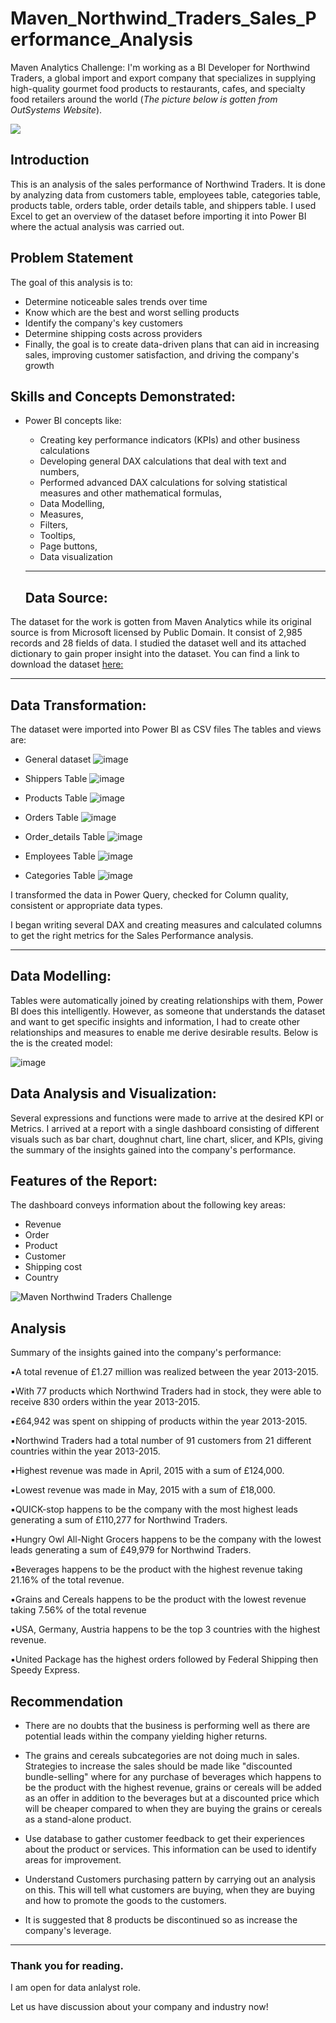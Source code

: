 # Maven_Northwind_Traders_Sales_Performance_Analysis
Maven Analytics Challenge: I'm working as a BI Developer for Northwind Traders, a global import and export company that specializes in supplying high-quality gourmet food products to restaurants, cafes, and specialty food retailers around the world (*The picture below is gotten from OutSystems Website*). 

![](https://www.outsystems.com/Forge_CW/_image.aspx/Q8LvY--6WakOw9afDCuuGWJZr_aUfmcmCS7P-ESVEKo=/northwind-db-2023-01-04%2000-00-00-2024-02-26%2009-48-44)


## Introduction

This is an analysis of the sales performance of Northwind Traders. It is done by analyzing data from customers table, employees table, categories table, products table, orders table, order details table, and shippers table. I used Excel to get an overview of the dataset before importing it into Power BI where the actual analysis was carried out. 

## Problem Statement

The goal of this analysis is to:

- Determine noticeable sales trends over time
- Know which are the best and worst selling products
- Identify the company's key customers
- Determine shipping costs across providers
- Finally, the goal is to create data-driven plans that can aid in increasing sales, improving customer satisfaction, and driving the company's growth

## Skills and Concepts Demonstrated:

- Power BI concepts like:
   - Creating key performance indicators (KPIs) and other business calculations
   - Developing general DAX calculations that deal with text and numbers,
   - Performed advanced DAX calculations for solving statistical measures and other mathematical formulas,
   - Data Modelling,
   - Measures,
   - Filters,
   - Tooltips,
   - Page buttons,
   - Data visualization
 
   ---
  ## Data Source:
  
The dataset for the work is gotten from Maven Analytics while its original source is from Microsoft licensed by Public Domain. It consist of 2,985 records and 28 fields of data. I studied the dataset well and its attached dictionary to gain proper insight into the dataset. You can find a link to download the dataset [here:](https://mavenanalytics.io/challenges/maven-northwind-challenge/24)

   ---

## Data Transformation:

The dataset were imported into Power BI as CSV files 
The tables and views are:

- General dataset
 ![image](https://github.com/RemedyData/Maven_Northwind_Traders-_Sales_Performance_Analysis/assets/137626163/4415e3eb-a839-417e-84d9-e5cc3f6497ea)

- Shippers Table
 ![image](https://github.com/RemedyData/Maven_Northwind_Traders-_Sales_Performance_Analysis/assets/137626163/87baab31-3a8f-45b0-bcd6-abcf804746ae)

- Products Table
  ![image](https://github.com/RemedyData/Maven_Northwind_Traders-_Sales_Performance_Analysis/assets/137626163/df5ef89b-03e0-4fbe-b5ec-697662307981)

- Orders Table
  ![image](https://github.com/RemedyData/Maven_Northwind_Traders-_Sales_Performance_Analysis/assets/137626163/44b1f371-9a75-47ad-bb2f-182085a69b1a)

- Order_details Table
  ![image](https://github.com/RemedyData/Maven_Northwind_Traders-_Sales_Performance_Analysis/assets/137626163/8c098d0c-7f1e-4dd4-b03b-e191bc67ecc4)

- Employees Table
  ![image](https://github.com/RemedyData/Maven_Northwind_Traders-_Sales_Performance_Analysis/assets/137626163/42db2c3c-acbd-4e31-a1b4-c3fafc4b3a4c)

- Categories Table
  ![image](https://github.com/RemedyData/Maven_Northwind_Traders-_Sales_Performance_Analysis/assets/137626163/36549d49-d8dc-4385-b278-aa7bbce1f684)

I transformed the data in Power Query, checked for Column quality, consistent or appropriate data types.

I began writing several DAX and creating measures and calculated columns to get the right metrics for the Sales Performance analysis.

---

## Data Modelling:

Tables were automatically joined by creating relationships with them, Power BI does this intelligently. However, as someone that understands the dataset and want to get specific insights and information, I had to create other relationships and measures to enable me derive desirable results. Below is the is the created model:

![image](https://github.com/RemedyData/Maven_Northwind_Traders-_Sales_Performance_Analysis/assets/137626163/329733f3-6b5a-4968-ad84-5666a9664955)

## Data Analysis and Visualization:

Several expressions and functions were made to arrive at the desired KPI or Metrics.
I arrived at a report with a single dashboard consisting of different visuals such as bar chart, doughnut chart, line chart, slicer, and KPIs, giving the summary of the insights gained into the company's performance.

## Features of the Report:
The dashboard conveys information about the following key areas:
- Revenue
- Order
- Product
- Customer
- Shipping cost
- Country

![Maven Northwind Traders Challenge](https://github.com/RemedyData/Maven_Northwind_Traders-_Sales_Performance_Analysis/assets/137626163/420c0d0f-6882-4843-9309-287718a5a61a)

## Analysis

Summary of the insights gained into the company's performance: 

▪︎A total revenue of £1.27 million was realized between the year 2013-2015.

▪︎With 77 products which Northwind Traders had in stock, they were able to receive 830 orders within the year 2013-2015.

▪︎£64,942 was spent on shipping of products within the year 2013-2015.

▪︎Northwind Traders had a total number of 91 customers from 21 different countries within the year 2013-2015.

▪︎Highest revenue was made in April, 2015 with a sum of £124,000.

▪︎Lowest revenue was made in May, 2015 with a sum of £18,000.

▪︎QUICK-stop happens to be the company with the most highest leads generating a sum of £110,277 for Northwind Traders. 

▪︎Hungry Owl All-Night Grocers happens to be the company with the lowest leads generating a sum of £49,979 for Northwind Traders. 

▪︎Beverages happens to be the product with the highest revenue taking 21.16% of the total revenue.

▪︎Grains and Cereals happens to be the product with the lowest revenue taking 7.56% of the total revenue 

▪︎USA, Germany, Austria happens to be the top 3 countries with the highest revenue. 

▪︎United Package has the highest orders followed by Federal Shipping then Speedy Express.


## Recommendation

- There are no doubts that the business is performing well as there are potential leads within the company yielding higher returns.

- The grains and cereals subcategories are not doing much in sales. Strategies to increase the sales should be made like "discounted bundle-selling" where for any purchase of beverages which happens to be the product with the highest revenue, grains or cereals will be added as an offer in addition to the beverages but at a discounted price which will be cheaper compared to when they are buying the grains or cereals as a stand-alone product.

 - Use database to gather customer feedback to get their experiences about the product or services. This information can be used to identify areas for improvement.

 - Understand Customers purchasing pattern by carrying out an analysis on this. This will tell what customers are buying, when they are buying  and how to promote the goods to the customers.

 - It is suggested that 8 products be discontinued so as increase the company's leverage. 


---

### Thank you for reading.

I am open for data anlalyst role.

Let us have discussion about your company and industry now!

